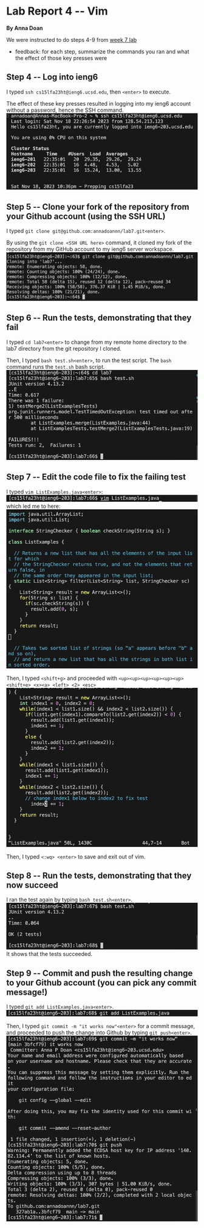 # Lab Report 4 -- Vim
__By Anna Doan__

We were instructed to do steps 4-9 from [week 7 lab](https://ucsd-cse15l-f23.github.io/week/week7/#week7-lab-report)

- feedback: for each step, summarize the commands you ran and what the effect of those key presses were

## Step 4 -- Log into ieng6
I typed `ssh cs15lfa23ht@ieng6.ucsd.edu`, then `<enter>` to execute. 

The effect of these key presses resulted in logging into my ieng6 account without a password, hence the SSH command. 
![image](lab4.png)

## Step 5 -- Clone your fork of the repository from your Github account (using the SSH URL)
I typed `git clone git@github.com:annadoannn/lab7.git<enter>`.

By using the `git clone <SSH URL here>` command, it cloned my fork of the repository from my GitHub account to my ieng6 server workspace. 
![image](lab4-git.png)

## Step 6 -- Run the tests, demonstrating that they fail
I typed `cd lab7<enter>` to change from my remote home directory to the lab7 directory from the git repository I cloned. 

Then, I typed `bash test.sh<enter>`, to run the test script. The `bash` command runs the `test.sh` bash script. 
![image](lab4-bash.png)

## Step 7 -- Edit the code file to fix the failing test
I typed `vim ListExamples.java<enter>`:
![image](lab4-vim1.png)
which led me to here:
![image](lab4-vim2.png)

Then, I typed `<shift+g>` and proceeded with `<up><up><up><up><up><up> <shift+e> <x><a> <left> <2> <esc>`
![image](lab4-vim3.png)

Then, I typed `<:wq> <enter>` to save and exit out of vim. 

## Step 8 -- Run the tests, demonstrating that they now succeed
I ran the test again by typing `bash test.sh<enter>`. 
![image](lab4-vim4.png)
It shows that the tests succeeded. 


## Step 9 -- Commit and push the resulting change to your Github account (you can pick any commit message!)
I typed `git add ListExamples.java<enter>`.
![image](lab4-git1.png)

Then, I typed `git commit -m "it works now"<enter>` for a commit message, and proceeded to push the change into Github by typing `git push<enter>`.
![image](lab4-git2.png)



